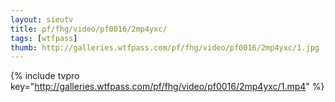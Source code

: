 ```yaml
--- 
layout: sieutv
title: pf/fhg/video/pf0016/2mp4yxc/
tags: [wtfpass]
thumb: http://galleries.wtfpass.com/pf/fhg/video/pf0016/2mp4yxc/1.jpg
---
```

{% include tvpro key="http://galleries.wtfpass.com/pf/fhg/video/pf0016/2mp4yxc/1.mp4" %} 
